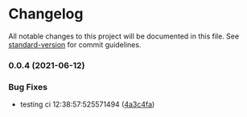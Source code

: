 # Changelog

All notable changes to this project will be documented in this file. See [standard-version](https://github.com/conventional-changelog/standard-version) for commit guidelines.

### 0.0.4 (2021-06-12)


### Bug Fixes

* testing ci 12:38:57:525571494 ([4a3c4fa](https://github.com/cakekindel/happi-rs/commit/4a3c4faa10b7a408389ace138d3a90caa09c0ae8))
